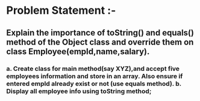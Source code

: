 # Problem Statement :- 
## Explain the importance of toString() and equals() method of the Object class and override them on class Employee(empId,name,salary). 

### a. Create class for main method(say XYZ),and accept five employees information and store in an array. Also ensure if entered empId already exist or not (use equals method).  b. Display all employee info using toString method;

